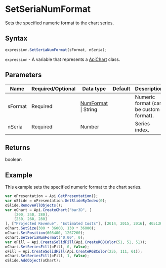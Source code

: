 # SetSeriaNumFormat

Sets the specified numeric format to the chart series.

## Syntax

```javascript
expression.SetSeriaNumFormat(sFormat, nSeria);
```

`expression` - A variable that represents a [ApiChart](../ApiChart.md) class.

## Parameters

| **Name** | **Required/Optional** | **Data type** | **Default** | **Description** |
| ------------- | ------------- | ------------- | ------------- | ------------- |
| sFormat | Required | [NumFormat](../../Enumeration/NumFormat.md) \| String |  | Numeric format (can be custom format). |
| nSeria | Required | Number |  | Series index. |

## Returns

boolean

## Example

This example sets the specified numeric format to the chart series.

```javascript
var oPresentation = Api.GetPresentation();
var oSlide = oPresentation.GetSlideByIndex(0);
oSlide.RemoveAllObjects();
var oChart = Api.CreateChart("bar3D", [
	[200, 240, 280],
	[250, 260, 280]
], ["Projected Revenue", "Estimated Costs"], [2014, 2015, 2016], 4051300, 2347595, 24, ["0", "0.00"]);
oChart.SetSize(300 * 36000, 130 * 36000);
oChart.SetPosition(608400, 1267200);
oChart.SetSeriaNumFormat("0.00", 0);
var oFill = Api.CreateSolidFill(Api.CreateRGBColor(51, 51, 51));
oChart.SetSeriesFill(oFill, 0, false);
oFill = Api.CreateSolidFill(Api.CreateRGBColor(255, 111, 61));
oChart.SetSeriesFill(oFill, 1, false);
oSlide.AddObject(oChart);
```
